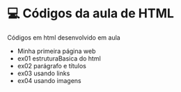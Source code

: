 # 💻 Códigos da aula de HTML

Códigos em html desenvolvido em aula

- Minha primeira página web
- ex01 estruturaBasica do html
- ex02 parágrafo e títulos
- ex03 usando links
- ex04 usando imagens
